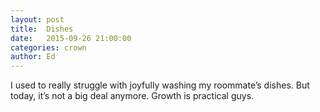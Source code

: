 ```yaml
---
layout: post
title:  Dishes
date:   2015-09-26 21:00:00
categories: crown
author: Ed
---
```


I used to really struggle with joyfully washing my roommate’s dishes. But today, it’s not a big deal anymore. Growth is practical guys.
